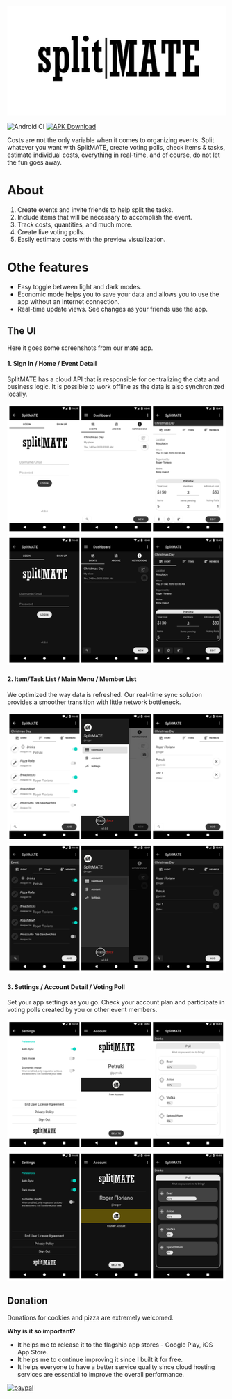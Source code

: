 ![Splitmate API](https://raw.githubusercontent.com/trackerforce/splitmate-assets/master/logo/sm_logo.png)

![Android CI](https://github.com/trackerforce/splitmate-android-app/workflows/Android%20CI/badge.svg?branch=master)
[![APK Download](https://img.shields.io/badge/APK_Download-1.0.8-brightgreen.svg)](https://github.com/trackerforce/splitmate-android-app/blob/master/app/release/app-release.apk)

Costs are not the only variable when it comes to organizing events. Split whatever you want with SplitMATE, create voting polls, check items & tasks, estimate individual costs, everything in real-time, and of course, do not let the fun goes away.

# About

1. Create events and invite friends to help split the tasks.
2. Include items that will be necessary to accomplish the event.
3. Track costs, quantities, and much more.
4. Create live voting polls.
5. Easily estimate costs with the preview visualization.

# Othe features

- Easy toggle between light and dark modes.
- Economic mode helps you to save your data and allows you to use the app without an Internet connection.
- Real-time update views. See changes as your friends use the app.

## The UI

Here it goes some screenshots from our mate app.

#### 1. Sign In / Home / Event Detail
SplitMATE has a cloud API that is responsible for centralizing the data and business logic.
It is possible to work offline as the data is also synchronized locally.

![SS 1 Light](https://raw.githubusercontent.com/trackerforce/splitmate-assets/master/ads/ss_1_light.png)
![SS 1 Dark](https://raw.githubusercontent.com/trackerforce/splitmate-assets/master/ads/ss_1_dark.png)

#### 2. Item/Task List / Main Menu / Member List
We optimized the way data is refreshed. Our real-time sync solution provides a smoother transition with little network bottleneck.

![SS 2 Light](https://raw.githubusercontent.com/trackerforce/splitmate-assets/master/ads/ss_2_light.png)
![SS 2 Dark](https://raw.githubusercontent.com/trackerforce/splitmate-assets/master/ads/ss_2_dark.png)

#### 3. Settings / Account Detail / Voting Poll
Set your app settings as you go. Check your account plan and participate in voting polls created by you or other event members.

![SS 3 Light](https://raw.githubusercontent.com/trackerforce/splitmate-assets/master/ads/ss_3_light.png)
![SS 3 Dark](https://raw.githubusercontent.com/trackerforce/splitmate-assets/master/ads/ss_3_dark.png)

## Donation
Donations for cookies and pizza are extremely welcomed.

**Why is it so important?**
- It helps me to release it to the flagship app stores - Google Play, iOS App Store.
- It helps me to continue improving it since I built it for free.
- It helps everyone to have a better service quality since cloud hosting services are essential to improve the overall performance.

[![paypal](https://www.paypalobjects.com/en_US/i/btn/btn_donateCC_LG.gif)](https://www.paypal.com/cgi-bin/webscr?cmd=_s-xclick&hosted_button_id=9FKW64V67RKXW&source=url)